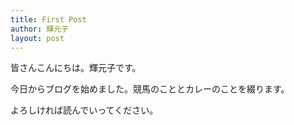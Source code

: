 ```yaml
---
title: First Post
author: 輝元子
layout: post
---
```

皆さんこんにちは。輝元子です。

今日からブログを始めました。競馬のこととカレーのことを綴ります。

よろしければ読んでいってください。
